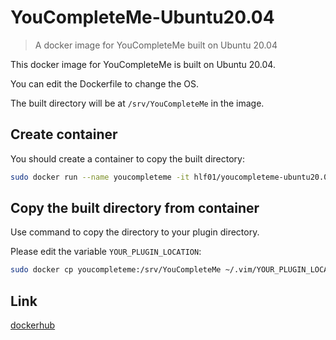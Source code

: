 # YouCompleteMe-Ubuntu20.04
> A docker image for YouCompleteMe built on Ubuntu 20.04

This docker image for YouCompleteMe is built on Ubuntu 20.04.

You can edit the Dockerfile to change the OS.

The built directory will be at `/srv/YouCompleteMe` in the image.

## Create container
You should create a container to copy the built directory:
```sh
sudo docker run --name youcompleteme -it hlf01/youcompleteme-ubuntu20.04
```

## Copy the built directory from container
Use command to copy the directory to your plugin directory.

Please edit the variable `YOUR_PLUGIN_LOCATION`:
```sh
sudo docker cp youcompleteme:/srv/YouCompleteMe ~/.vim/YOUR_PLUGIN_LOCATION/YouCompleteMe
```

## Link
[dockerhub](https://hub.docker.com/repository/docker/hlf01/youcompleteme-ubuntu20.04)

